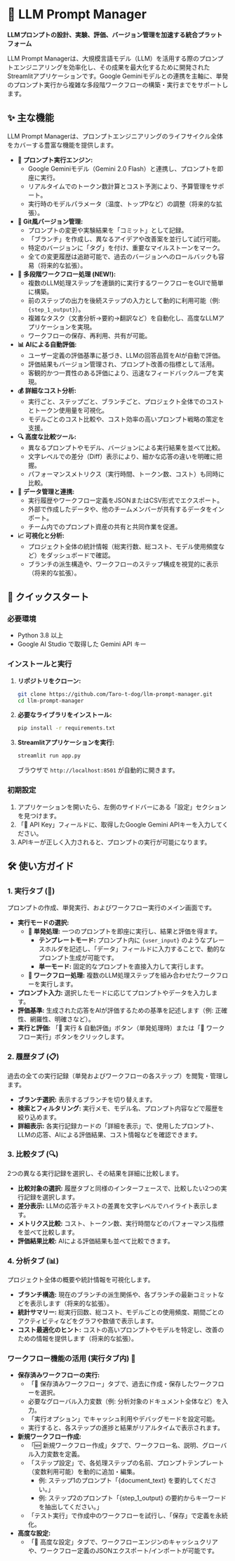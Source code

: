 # 🚀 LLM Prompt Manager

**LLMプロンプトの設計、実験、評価、バージョン管理を加速する統合プラットフォーム**

LLM Prompt Managerは、大規模言語モデル（LLM）を活用する際のプロンプトエンジニアリングを効率化し、その成果を最大化するために開発されたStreamlitアプリケーションです。Google Geminiモデルとの連携を主軸に、単発のプロンプト実行から複雑な多段階ワークフローの構築・実行までをサポートします。


## ✨ 主な機能

LLM Prompt Managerは、プロンプトエンジニアリングのライフサイクル全体をカバーする豊富な機能を提供します。

*   **🤖 プロンプト実行エンジン:**
    *   Google Geminiモデル（Gemini 2.0 Flash）と連携し、プロンプトを即座に実行。
    *   リアルタイムでのトークン数計算とコスト予測により、予算管理をサポート。
    *   実行時のモデルパラメータ（温度、トップPなど）の調整（将来的な拡張）。
*   **🌿 Git風バージョン管理:**
    *   プロンプトの変更や実験結果を「コミット」として記録。
    *   「ブランチ」を作成し、異なるアイデアや改善案を並行して試行可能。
    *   特定のバージョンに「タグ」を付け、重要なマイルストーンをマーク。
    *   全ての変更履歴は追跡可能で、過去のバージョンへのロールバックも容易（将来的な拡張）。
*   **🔄 多段階ワークフロー処理 (NEW!):**
    *   複数のLLM処理ステップを連鎖的に実行するワークフローをGUIで簡単に構築。
    *   前のステップの出力を後続ステップの入力として動的に利用可能（例: `{step_1_output}`）。
    *   複雑なタスク（文書分析→要約→翻訳など）を自動化し、高度なLLMアプリケーションを実現。
    *   ワークフローの保存、再利用、共有が可能。
*   **📊 AIによる自動評価:**
    *   ユーザー定義の評価基準に基づき、LLMの回答品質をAIが自動で評価。
    *   評価結果もバージョン管理され、プロンプト改善の指標として活用。
    *   客観的かつ一貫性のある評価により、迅速なフィードバックループを実現。
*   **💰 詳細なコスト分析:**
    *   実行ごと、ステップごと、ブランチごと、プロジェクト全体でのコストとトークン使用量を可視化。
    *   モデルごとのコスト比較や、コスト効率の高いプロンプト戦略の策定を支援。
*   **🔍 高度な比較ツール:**
    *   異なるプロンプトやモデル、バージョンによる実行結果を並べて比較。
    *   文字レベルでの差分（Diff）表示により、細かな応答の違いを明確に把握。
    *   パフォーマンスメトリクス（実行時間、トークン数、コスト）も同時に比較。
*   **📁 データ管理と連携:**
    *   実行履歴やワークフロー定義をJSONまたはCSV形式でエクスポート。
    *   外部で作成したデータや、他のチームメンバーが共有するデータをインポート。
    *   チーム内でのプロンプト資産の共有と共同作業を促進。
*   **📈 可視化と分析:**
    *   プロジェクト全体の統計情報（総実行数、総コスト、モデル使用頻度など）をダッシュボードで確認。
    *   ブランチの派生構造や、ワークフローのステップ構成を視覚的に表示（将来的な拡張）。

## 🚀 クイックスタート

### 必要環境

*   Python 3.8 以上
*   Google AI Studio で取得した Gemini API キー

### インストールと実行

1.  **リポジトリをクローン:**
    ```bash
    git clone https://github.com/Taro-t-dog/llm-prompt-manager.git
    cd llm-prompt-manager
    ```
2.  **必要なライブラリをインストール:**
    ```bash
    pip install -r requirements.txt
    ```
3.  **Streamlitアプリケーションを実行:**
    ```bash
    streamlit run app.py
    ```
    ブラウザで `http://localhost:8501` が自動的に開きます。

### 初期設定

1.  アプリケーションを開いたら、左側のサイドバーにある「設定」セクションを見つけます。
2.  「🔑 API Key」フィールドに、取得したGoogle Gemini APIキーを入力してください。
3.  APIキーが正しく入力されると、プロンプトの実行が可能になります。

## 🛠️ 使い方ガイド

### 1. 実行タブ (🚀)

プロンプトの作成、単発実行、およびワークフロー実行のメイン画面です。

*   **実行モードの選択:**
    *   **📝 単発処理:** 一つのプロンプトを即座に実行し、結果と評価を得ます。
        *   **テンプレートモード:** プロンプト内に `{user_input}` のようなプレースホルダを記述し、「データ」フィールドに入力することで、動的なプロンプト生成が可能です。
        *   **単一モード:** 固定的なプロンプトを直接入力して実行します。
    *   **🔄 ワークフロー処理:** 複数のLLM処理ステップを組み合わせたワークフローを実行します。
*   **プロンプト入力:** 選択したモードに応じてプロンプトやデータを入力します。
*   **評価基準:** 生成された応答をAIが評価するための基準を記述します（例: 正確性、網羅性、明確さなど）。
*   **実行と評価:** 「🚀 実行 & 自動評価」ボタン（単発処理時）または「🚀 ワークフロー実行」ボタンをクリックします。

### 2. 履歴タブ (📋)

過去の全ての実行記録（単発およびワークフローの各ステップ）を閲覧・管理します。

*   **ブランチ選択:** 表示するブランチを切り替えます。
*   **検索とフィルタリング:** 実行メモ、モデル名、プロンプト内容などで履歴を絞り込めます。
*   **詳細表示:** 各実行記録カードの「詳細を表示」で、使用したプロンプト、LLMの応答、AIによる評価結果、コスト情報などを確認できます。

### 3. 比較タブ (🔍)

2つの異なる実行記録を選択し、その結果を詳細に比較します。

*   **比較対象の選択:** 履歴タブと同様のインターフェースで、比較したい2つの実行記録を選択します。
*   **差分表示:** LLMの応答テキストの差異を文字レベルでハイライト表示します。
*   **メトリクス比較:** コスト、トークン数、実行時間などのパフォーマンス指標を並べて比較します。
*   **評価結果比較:** AIによる評価結果も並べて比較できます。

### 4. 分析タブ (📊)

プロジェクト全体の概要や統計情報を可視化します。

*   **ブランチ構造:** 現在のブランチの派生関係や、各ブランチの最新コミットなどを表示します（将来的な拡張）。
*   **統計サマリー:** 総実行回数、総コスト、モデルごとの使用頻度、期間ごとのアクティビティなどをグラフや数値で表示します。
*   **コスト最適化のヒント:** コストの高いプロンプトやモデルを特定し、改善のための情報を提供します（将来的な拡張）。

### ワークフロー機能の活用 (実行タブ内) 🔄

*   **保存済みワークフローの実行:**
    *   「💾 保存済みワークフロー」タブで、過去に作成・保存したワークフローを選択。
    *   必要なグローバル入力変数（例: 分析対象のドキュメント全体など）を入力。
    *   「実行オプション」でキャッシュ利用やデバッグモードを設定可能。
    *   実行すると、各ステップの進捗と結果がリアルタイムで表示されます。
*   **新規ワークフロー作成:**
    *   「🆕 新規ワークフロー作成」タブで、ワークフロー名、説明、グローバル入力変数を定義。
    *   「ステップ設定」で、各処理ステップの名前、プロンプトテンプレート（変数利用可能）を動的に追加・編集。
        *   例: ステップ1のプロンプト「{document_text} を要約してください。」
        *   例: ステップ2のプロンプト「{step_1_output} の要約からキーワードを抽出してください。」
    *   「テスト実行」で作成中のワークフローを試行し、「保存」で定義を永続化。
*   **高度な設定:**
    *   「🔧 高度な設定」タブで、ワークフローエンジンのキャッシュクリアや、ワークフロー定義のJSONエクスポート/インポートが可能です。



